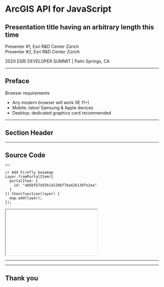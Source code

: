 <!-- .slide: data-background="images/bg-1.png" data-title="add-scene-layer" class="title" -->

# ArcGIS API for JavaScript
## Presentation title having an arbitrary length this time


Presenter #1, Esri R&D Center Zürich \
Presenter #2, Esri R&D Center Zürich

2020 ESRI DEVELOPER SUMMIT​ | Palm Springs, CA

---

<!-- .slide: data-background="images/bg-2.png" -->

## Preface

Browser requirements
- Any _modern_ browser will work (IE 11+)
- Mobile: _latest_ Samsung & Apple devices
- Desktop: dedicated graphics card recommended

---

<!-- .slide: data-background="images/bg-3.png" data-title="slide-where-we-add-firefly-basemap" -->

## Section Header

---

<!-- .slide: data-background="images/bg-2.png" data-title="slide-where-we-add-firefly-basemap" -->

## Source Code

<div class="two-columns">
  <div class="left-column">

<div class="code-snippet">
<button class="play" id="addFireflyBasemap"></button>
<pre><code class="lang-ts">// Add Firefly basemap
Layer.fromPortalItem({
  portalItem: {
    id: "a66bfb7dd3b14228bf7ba42b138fe2ea"
  }
}).then(function(layer) {
  map.add(layer);
});</code></pre>
</div>


  </div>
  <div class="right-column">
    <iframe data-src="./samples/template/firefly-basemap/" ></iframe>
  </div>
</div>

---

<!-- .slide: data-background="images/bg-survey.png" -->

---

<!-- .slide: data-background="images/bg-2.png" -->

## Thank you


